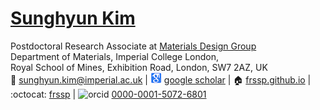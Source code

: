 # [Sunghyun Kim](pdf/cv.pdf)
Postdoctoral Research Associate at [Materials Design Group](https://wmd-group.github.io)  
Department of Materials, Imperial College London,  
Royal School of Mines, Exhibition Road, London, SW7 2AZ, UK  
:email: [sunghyun.kim@imperial.ac.uk](mailto:sunghyun.kim@imperial.ac.uk) 
| ![google scholar](/images/google_scholar.png) [google scholar](https://scholar.google.co.uk/citations?user=v438vEAAAAAJ)
| :house: [frssp.github.io](https://frssp.github.io)
| :octocat: [frssp](https://github.com/frssp)
| ![orcid](https://orcid.org/sites/default/files/images/orcid_16x16.png) [0000-0001-5072-6801](https://orcid.org/0000-0001-5072-6801)  

